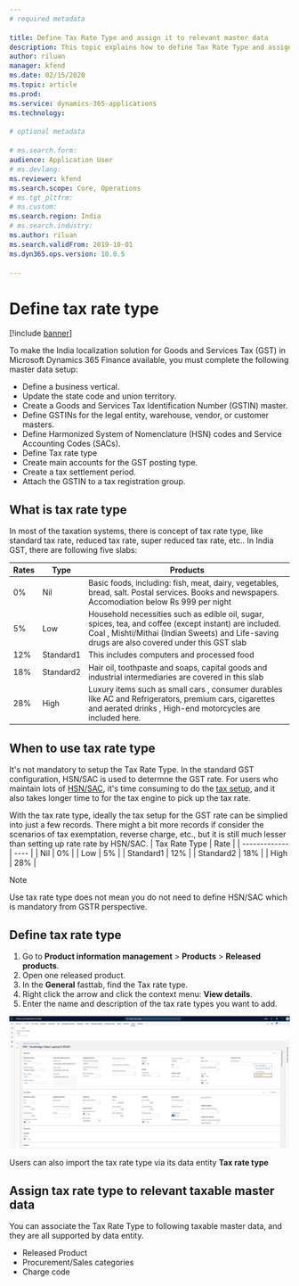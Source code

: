 ```yaml
---
# required metadata

title: Define Tax Rate Type and assign it to relevant master data  
description: This topic explains how to define Tax Rate Type and assign it to the relevant master data. This task is part of the master data setup that is required to make the India localization solution for Goods and Services Tax (GST) available.
author: riluan 
manager: kfend
ms.date: 02/15/2020
ms.topic: article
ms.prod: 
ms.service: dynamics-365-applications
ms.technology: 

# optional metadata

# ms.search.form: 
audience: Application User
# ms.devlang: 
ms.reviewer: kfend
ms.search.scope: Core, Operations
# ms.tgt_pltfrm: 
# ms.custom: 
ms.search.region: India
# ms.search.industry: 
ms.author: riluan
ms.search.validFrom: 2019-10-01
ms.dyn365.ops.version: 10.0.5

---
```


# Define tax rate type

[!include [banner](../includes/banner.md)]

To make the India localization solution for Goods and Services Tax (GST) in Microsoft Dynamics 365 Finance available, you must complete the following master data setup:

- Define a business vertical.
- Update the state code and union territory.
- Create a Goods and Services Tax Identification Number (GSTIN) master.
- Define GSTINs for the legal entity, warehouse, vendor, or customer masters.
- Define Harmonized System of Nomenclature (HSN) codes and Service Accounting Codes (SACs).
- Define Tax rate type
- Create main accounts for the GST posting type.
- Create a tax settlement period.
- Attach the GSTIN to a tax registration group.

## What is tax rate type

In most of the taxation systems, there is concept of tax rate type, like standard tax rate, reduced tax rate, super reduced tax rate, etc.. In India GST, there are following five slabs:

| Rates | Type      | Products                                                                                                                                                                                                      |
| ----- | --------- | ------------------------------------------------------------------------------------------------------------------------------------------------------------------------------------------------------------- |
| 0%    | Nil       | Basic foods, including: fish, meat, dairy, vegetables, bread,   salt. Postal services. Books and newspapers. Accomodiation below Rs 999 per   night                                                           |
| 5%    | Low       | Household necessities such as edible   oil, sugar, spices, tea, and coffee (except instant) are included.   Coal , Mishti/Mithai (Indian Sweets) and Life-saving drugs are also covered   under this GST slab |
| 12%   | Standard1 | This includes computers and processed food                                                                                                                                                                    |
| 18%   | Standard2 | Hair oil, toothpaste and soaps, capital goods and industrial   intermediaries are covered in this slab                                                                                                        |
| 28%   | High      | Luxury items such as small cars , consumer durables like AC and   Refrigerators, premium cars, cigarettes and aerated drinks , High-end   motorcycles  are included here.                                     |

## When to use tax rate type

It's not mandatory to setup the Tax Rate Type. In the standard GST configuration, HSN/SAC is used to determne the GST rate. For users who maintain lots of [HSN/SAC](apac-ind-GST-hsn-service-accounting-codes.md), it's time consuming to do the [tax setup](apac-ind-GST-set-up-rate-percentage-tables.md), and it also takes longer time to for the tax engine to pick up the tax rate.

With the tax rate type, ideally the tax setup for the GST rate can be simplied into just a few records. There might a bit more records if consider the scenarios of tax exemptation, reverse charge, etc., but it is still much lesser than setting up rate rate by HSN/SAC.
| Tax Rate Type | Rate |
| ------------- | ---- |
| Nil           | 0%   |
| Low           | 5%   |
| Standard1     | 12%  |
| Standard2     | 18%  |
| High          | 28%  |

> [!NOTE]
> Use tax rate type does not mean you do not need to define HSN/SAC which is mandatory from GSTR perspective. 

## Define tax rate type

1. Go to **Product information management** \> **Products** \> **Released products**.
2. Open one released product.
3. In the **General** fasttab, find the Tax rate type.
4. Right click the arrow and click the context menu: **View details**.
5. Enter the name and description of the tax rate types you want to add.

![Define tax rate type](media/IND-define-tax-rate-type.png)

Users can also import the tax rate type via its data entity **Tax rate type**

## Assign tax rate type to relevant taxable master data

You can associate the Tax Rate Type to following taxable master data, and they are all supported by data entity.

- Released Product
- Procurement/Sales categories
- Charge code